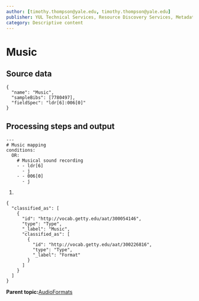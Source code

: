 ```yaml
---
author: [timothy.thompson@yale.edu, timothy.thompson@yale.edu]
publisher: YUL Technical Services, Resource Discovery Services, Metadata Services Unit
category: Descriptive content
---
```


# Music

## Source data

```
{
  "name": "Music",
  "sampleBibs": [7780497],
  "fieldSpec": "ldr[6]:006[0]"
}
```

## Processing steps and output

```
---
# Music mapping
conditions:
  OR:    
    # Musical sound recording
    - - ldr[6]
      - j
    - - 006[0]
      - j
```

1.  
```
{
  "classified_as": [
    {
      "id": "http://vocab.getty.edu/aat/300054146",
      "type": "Type",
      "_label": "Music",
      "classified_as": [
        {
          "id": "http://vocab.getty.edu/aat/300226816",
          "type": "Type",
          "_label": "Format"
        }
      ]
    }
  ]    		
}
```

**Parent topic:**[AudioFormats](../../concepts/supertypes/audioformats.md)

